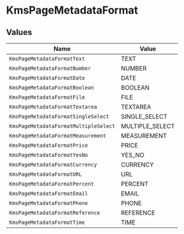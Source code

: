 # KmsPageMetadataFormat


## Values

| Name                                  | Value                                 |
| ------------------------------------- | ------------------------------------- |
| `KmsPageMetadataFormatText`           | TEXT                                  |
| `KmsPageMetadataFormatNumber`         | NUMBER                                |
| `KmsPageMetadataFormatDate`           | DATE                                  |
| `KmsPageMetadataFormatBoolean`        | BOOLEAN                               |
| `KmsPageMetadataFormatFile`           | FILE                                  |
| `KmsPageMetadataFormatTextarea`       | TEXTAREA                              |
| `KmsPageMetadataFormatSingleSelect`   | SINGLE_SELECT                         |
| `KmsPageMetadataFormatMultipleSelect` | MULTIPLE_SELECT                       |
| `KmsPageMetadataFormatMeasurement`    | MEASUREMENT                           |
| `KmsPageMetadataFormatPrice`          | PRICE                                 |
| `KmsPageMetadataFormatYesNo`          | YES_NO                                |
| `KmsPageMetadataFormatCurrency`       | CURRENCY                              |
| `KmsPageMetadataFormatURL`            | URL                                   |
| `KmsPageMetadataFormatPercent`        | PERCENT                               |
| `KmsPageMetadataFormatEmail`          | EMAIL                                 |
| `KmsPageMetadataFormatPhone`          | PHONE                                 |
| `KmsPageMetadataFormatReference`      | REFERENCE                             |
| `KmsPageMetadataFormatTime`           | TIME                                  |